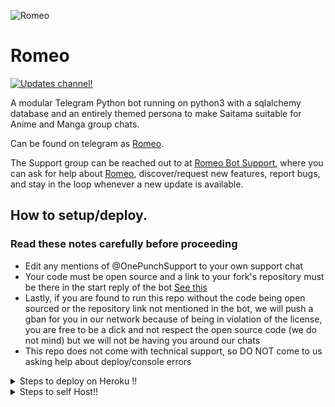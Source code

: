 ![Romeo](https://telegra.ph/file/49bfca4376b68a8b1cb84.jpg)

# Romeo

[![Updates channel!](https://img.shields.io/badge/Join%20Channel-!-red)](https://telegram.me/Romeo1Bot_Support)


A modular Telegram Python bot running on python3 with a sqlalchemy database and an entirely themed persona to make Saitama suitable for Anime and Manga group chats. 

Can be found on telegram as [Romeo](https://telegram.me/Romeo1Bot).

The Support group can be reached out to at [Romeo Bot Support](https://telegram.me/Romeo1Bot_Support), where you can ask for help about [Romeo](https://telegram.me/Romeo1Bot), discover/request new features, report bugs, and stay in the loop whenever a new update is available. 

## How to setup/deploy.

### Read these notes carefully before proceeding 
 - Edit any mentions of @OnePunchSupport to your own support chat
 - Your code must be open source and a link to your fork's repository must be there in the start reply of the bot [See this](https://github.com/madboy482/Romeo/blob/shiken/SaitamaRobot/__main__.py#L25)
 - Lastly, if you are found to run this repo without the code being open sourced or the repository link not mentioned in the bot, we will push a gban for you in our network because of being in violation of the license, you are free to be a dick and not respect the open source code (we do not mind) but we will not be having you around our chats
 - This repo does not come with technical support, so DO NOT come to us asking help about deploy/console errors

<details>
  <summary>Steps to deploy on Heroku !! </summary>

```
Fill in all the details, Deploy!
Now go to https://dashboard.heroku.com/apps/(app-name)/resources ( Replace (app-name) with your app name )
REMEMBER: Turn on worker dyno (Don't worry It's free :D) & Webhook
Now send the bot /start, If it doesn't respond go to https://dashboard.heroku.com/apps/(app-name)/settings and remove webhook and port.
```

  [![Deploy](https://www.herokucdn.com/deploy/button.svg)](https://heroku.com/deploy?template=https://github.com/madboy482/Romeo.git)

</details>  
<details>
  <summary>Steps to self Host!! </summary>

  ## Setting up the bot (Read this before trying to use!):
Please make sure to use python3.6, as I cannot guarantee everything will work as expected on older Python versions!
This is because markdown parsing is done by iterating through a dict, which is ordered by default in 3.6.

  ### Configuration

There are two possible ways of configuring your bot: a config.py file, or ENV variables.

The preferred version is to use a `config.py` file, as it makes it easier to see all your settings grouped together.
This file should be placed in your `SaitamaRobot` folder, alongside the `__main__.py` file. 
This is where your bot token will be loaded from, as well as your database URI (if you're using a database), and most of
your other settings.

It is recommended to import sample_config and extend the Config class, as this will ensure your config contains all
defaults set in the sample_config, hence making it easier to upgrade.

An example `config.py` file could be:
```
from SaitamaRobot.sample_config import Config

class Development(Config):
    OWNER_ID = 1078841825  # your telegram ID
    OWNER_USERNAME = "Warning_MadBoy_is_Here"  # your telegram username
    API_KEY = "your bot api key"  # your api key, as provided by the @botfather
    SQLALCHEMY_DATABASE_URI = 'postgresql://username:password@localhost:5432/database'  # sample db credentials
    JOIN_LOGGER = '-1234567890' # some group chat that your bot is a member of
    USE_JOIN_LOGGER = True
    DRAGONS = [1107922726]  # List of id's for users which have sudo access to the bot.
    LOAD = []
    NO_LOAD = ['translation']
```

If you can't have a config.py file (EG on Heroku), it is also possible to use environment variables.
So just go and read the config sample file. 


## How to setup on Heroku 
For starters click on this button 

[![Deploy](https://www.herokucdn.com/deploy/button.svg)](https://heroku.com/deploy?template=https://github.com/madboy482/Romeo.git) 


## Credits
The bot is based on the original work done by <b>[PaulSonOfLars](https://github.com/PaulSonOfLars)</b>
All original credits go to Paul and his dedication, Without his efforts, this fork would not have been possible!

<b>Fork Developer --></b> <b><i>[MADBOY](https://github.com/madboy482)</i></b>
or <b><i>[MADBOY](https://telegram.me/Warning_MadBoy_is_Here)</i></b>

Also, missing proper credit for blacklistusers taken from TheRealPhoenixBot (will add it later, this note says unless it is done)

Any other authorship/credits can be seen through the commits.

Should any be missing kindly let us know at [Romeo Bot Support](https://telegram.me/Romeo1Bot_Support) or simply submit a pull request on the readme.
